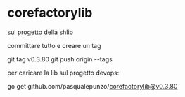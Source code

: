 # corefactorylib

sul progetto della shlib 

committare tutto e creare un tag

git tag v0.3.80
git push origin --tags

 

 

per caricare la lib sul progetto devops:

go get github.com/pasqualepunzo/corefactorylib@v0.3.80